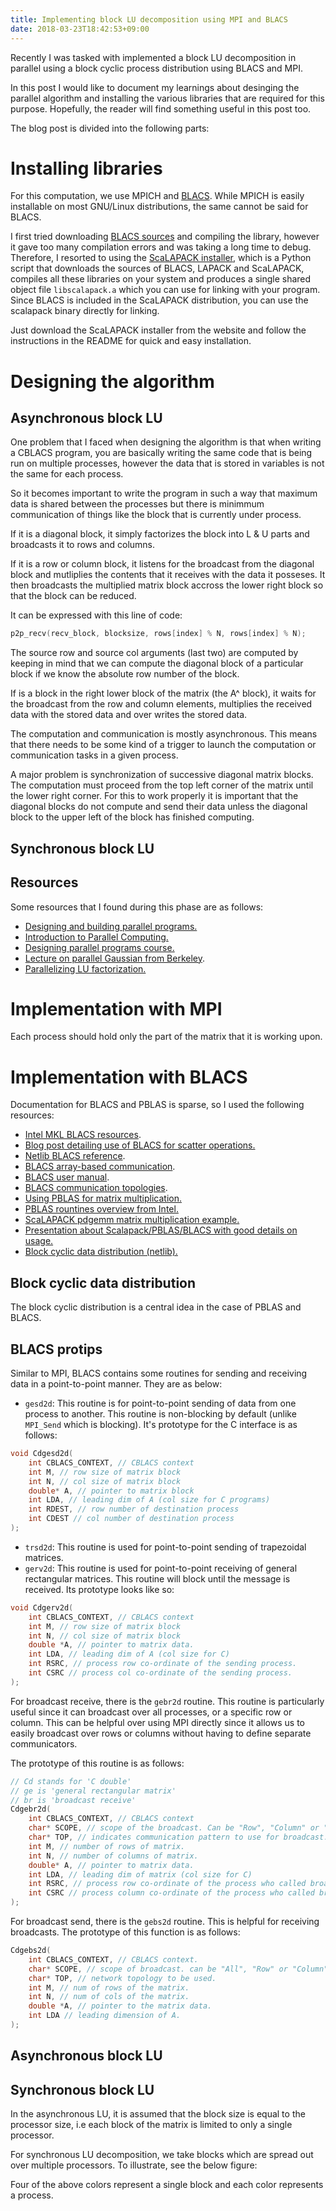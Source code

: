 ```yaml
---
title: Implementing block LU decomposition using MPI and BLACS
date: 2018-03-23T18:42:53+09:00
---
```


Recently I was tasked with implemented a block LU decomposition in parallel using a block cyclic process distribution using BLACS and MPI.

In this post I would like to document my learnings about desinging the parallel algorithm and installing the various libraries that are required for this purpose. Hopefully, the reader will find something useful in this post too.

The blog post is divided into the following parts:

# Installing libraries

For this computation, we use MPICH and [BLACS](). While MPICH is easily installable on most GNU/Linux distributions, the same cannot be said for BLACS.

I first tried downloading [BLACS sources]() and compiling the library, however it gave too many compilation errors and was taking a long time to debug. Therefore, I resorted to using the [ScaLAPACK installer](), which is a Python script that downloads the sources of BLACS, LAPACK and ScaLAPACK, compiles all these libraries on your system and produces a single shared object file `libscalapack.a` which you can use for linking with your program. Since BLACS is included in the ScaLAPACK distribution, you can use the scalapack binary directly for linking.

Just download the ScaLAPACK installer from the website and follow the instructions in the README for quick and easy installation.

# Designing the algorithm

## Asynchronous block LU

One problem that I faced when designing the algorithm is that when writing a CBLACS program, you are basically writing the same code that is being run on multiple processes, however the data that is stored in variables is not the same for each process.

So it becomes important to write the program in such a way that maximum data is shared between the processes but there is minimmum communication of things like the block that is currently under process.

If it is a diagonal block, it simply factorizes the block into L & U parts and broadcasts it to rows and columns.

If it is a row or column block, it listens for the broadcast from the diagonal block and mutliplies the contents that it receives with the data it posseses. It then broadcasts the multiplied matrix block accross the lower right block so that the block can be reduced.

It can be expressed with this line of code:
``` cpp
p2p_recv(recv_block, blocksize, rows[index] % N, rows[index] % N);
```

The source row and source col arguments (last two) are computed by keeping in mind that we can compute the diagonal block of a particular block if we know the absolute row number of the block. 

If is a block in the right lower block of the matrix (the A^ block), it waits for the broadcast from the row and column elements, multiplies the received data with the stored data and over writes the stored data.

The computation and communication is mostly asynchronous. This means that there needs to be some kind of a trigger to launch the computation or communication tasks in a given process. 

A major problem is synchronization of successive diagonal matrix blocks. The computation must proceed from the top left corner of the matrix until the lower right corner. For this to work properly it is important that the diagonal blocks do not compute and send their data unless the diagonal block to the upper left of the block has finished computing.

## Synchronous block LU

## Resources

Some resources that I found during this phase are as follows:
* [Designing and building parallel programs.](http://www.mcs.anl.gov/~itf/dbpp/)
* [Introduction to Parallel Computing.](http://www-users.cs.umn.edu/~karypis/parbook/)
* [Designing parallel programs course.](https://computing.llnl.gov/tutorials/parallel_comp/#Designing)
* [Lecture on parallel Gaussian from Berkeley](http://people.eecs.berkeley.edu/~demmel/cs267/lecture12/lecture12.html).
* [Parallelizing LU factorization.](https://cseweb.ucsd.edu/classes/sp07/cse262/Projects/260_fa06/Ricketts_SR.pdf) 

# Implementation with MPI

Each process should hold only the part of the matrix that it is working upon.

# Implementation with BLACS

Documentation for BLACS and PBLAS is sparse, so I used the following resources:
* [Intel MKL BLACS resources](https://software.intel.com/en-us/mkl-developer-reference-c-blacs-routines).
* [Blog post detailing use of BLACS for scatter operations.](https://andyspiros.wordpress.com/2011/07/08/an-example-of-blacs-with-c/)
* [Netlib BLACS reference](http://www.netlib.org/blacs/BLACS/QRef.html#BS).
* [BLACS array-based communication](http://www.netlib.org/blacs/BLACS/Array.html).
* [BLACS user manual](http://www.netlib.org/lapack/lawnspdf/lawn94.pdf). 
* [BLACS communication topologies](http://www.netlib.org/blacs/BLACS/Top.html).
* [Using PBLAS for matrix multiplication.](https://scicomp.stackexchange.com/questions/1688/how-do-i-use-scalapack-pblas-for-matrix-vector-multiplication) 
* [PBLAS rountines overview from Intel.](https://software.intel.com/en-us/mkl-developer-reference-c-pblas-routines-overview)
* [ScaLAPACK pdgemm matrix multiplication example.](http://www.nersc.gov/users/software/programming-libraries/math-libraries/libsci/libsci-example/) 
* [Presentation about Scalapack/PBLAS/BLACS with good details on usage.](http://www.training.prace-ri.eu/uploads/tx_pracetmo/scalable_linear_algebra.pdf) 
* [Block cyclic data distribution (netlib).](http://www.netlib.org/utk/papers/scalapack/node8.html)

## Block cyclic data distribution

The block cyclic distribution is a central idea in the case of PBLAS and BLACS.

## BLACS protips

Similar to MPI, BLACS contains some routines for sending and receiving data in a point-to-point manner. They are as below:
* `gesd2d`: This routine is for point-to-point sending of data from one process to another. This routine is non-blocking by default (unlike `MPI_Send` which is blocking). It's prototype for the C interface is as follows:
``` cpp
void Cdgesd2d(
    int CBLACS_CONTEXT, // CBLACS context
    int M, // row size of matrix block
    int N, // col size of matrix block
    double* A, // pointer to matrix block
    int LDA, // leading dim of A (col size for C programs)
    int RDEST, // row number of destination process
    int CDEST // col number of destination process
);
```
* `trsd2d`: This routine is used for point-to-point sending of trapezoidal matrices.
* `gerv2d`: This routine is used for point-to-point receiving of general rectangular matrices. This routine will block until the message is received. Its prototype looks like so:
``` cpp
void Cdgerv2d(
    int CBLACS_CONTEXT, // CBLACS context
    int M, // row size of matrix block
    int N, // col size of matrix block
    double *A, // pointer to matrix data.
    int LDA, // leading dim of A (col size for C)
    int RSRC, // process row co-ordinate of the sending process.
    int CSRC // process col co-ordinate of the sending process.
);
```

For broadcast receive, there is the `gebr2d` routine. This routine is particularly useful since it can broadcast over all processes, or a specific row or column. This can be helpful over using MPI directly since it allows us to easily broadcast over rows or columns without having to define separate communicators.

The prototype of this routine is as follows:
``` cpp
// Cd stands for 'C double'
// ge is 'general rectangular matrix'
// br is 'broadcast receive'
Cdgebr2d(
    int CBLACS_CONTEXT, // CBLACS context
    char* SCOPE, // scope of the broadcast. Can be "Row", "Column" or "All"
    char* TOP, // indicates communication pattern to use for broadcast.
    int M, // number of rows of matrix.
    int N, // number of columns of matrix.
    double* A, // pointer to matrix data.
    int LDA, // leading dim of matrix (col size for C)
    int RSRC, // process row co-ordinate of the process who called broadcast/send.
    int CSRC // process column co-ordinate of the process who called broadcast/send.
);
```

For broadcast send, there is the `gebs2d` routine. This is helpful for receiving broadcasts. The prototype of this function is as follows:
``` cpp
Cdgebs2d(
    int CBLACS_CONTEXT, // CBLACS context.
    char* SCOPE, // scope of broadcast. can be "All", "Row" or "Column".
    char* TOP, // network topology to be used.
    int M, // num of rows of the matrix.
    int N, // num of cols of the matrix.
    double *A, // pointer to the matrix data.
    int LDA // leading dimension of A.
);
```

## Asynchronous block LU

## Synchronous block LU

In the asynchronous LU, it is assumed that the block size is equal to the processor size, i.e each block of the matrix is limited to only a single processor.

For synchronous LU decomposition, we take blocks which are spread out over multiple processors. To illustrate, see the below figure:

Four of the above colors represent a single block and each color represents a process.
